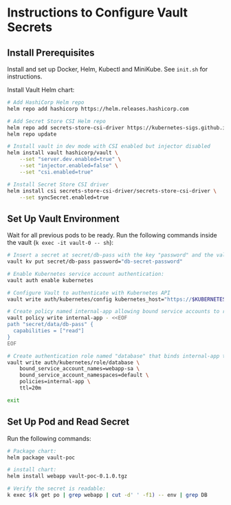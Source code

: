 # Instructions to Configure Vault Secrets

## Install Prerequisites

Install and set up Docker, Helm, Kubectl and MiniKube. See `init.sh` for instructions.

Install Vault Helm chart:

```BASH
# Add HashiCorp Helm repo
helm repo add hashicorp https://helm.releases.hashicorp.com

# Add Secret Store CSI Helm repo
helm repo add secrets-store-csi-driver https://kubernetes-sigs.github.io/secrets-store-csi-driver/charts
helm repo update

# Install vault in dev mode with CSI enabled but injector disabled
helm install vault hashicorp/vault \
    --set "server.dev.enabled=true" \
    --set "injector.enabled=false" \
    --set "csi.enabled=true"

# Install Secret Store CSI driver
helm install csi secrets-store-csi-driver/secrets-store-csi-driver \
    --set syncSecret.enabled=true
```

## Set Up Vault Environment

Wait for all previous pods to be ready. Run the following commands inside the vault (`k exec -it vault-0 -- sh`):

```BASH
# Insert a secret at secret/db-pass with the key "password" and the value "db-secret-password"
vault kv put secret/db-pass password="db-secret-password"

# Enable Kubernetes service account authentication:
vault auth enable kubernetes

# Configure Vault to authenticate with Kubernetes API
vault write auth/kubernetes/config kubernetes_host="https://$KUBERNETES_PORT_443_TCP_ADDR:443"

# Create policy named internal-app allowing bound service accounts to read the secret
vault policy write internal-app - <<EOF
path "secret/data/db-pass" {
  capabilities = ["read"]
}
EOF

# Create authentication role named "database" that binds internal-app to a service account named "webapp-sa"
vault write auth/kubernetes/role/database \
    bound_service_account_names=webapp-sa \
    bound_service_account_namespaces=default \
    policies=internal-app \
    ttl=20m

exit
```

## Set Up Pod and Read Secret

Run the following commands:

```BASH
# Package chart:
helm package vault-poc

# install chart:
helm install webapp vault-poc-0.1.0.tgz

# Verify the secret is readable:
k exec $(k get po | grep webapp | cut -d' ' -f1) -- env | grep DB
```
